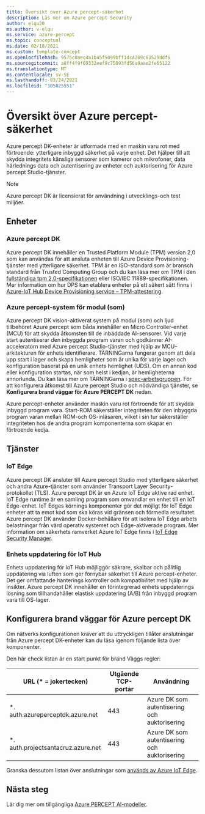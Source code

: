 ```yaml
---
title: Översikt över Azure percept-säkerhet
description: Läs mer om Azure percept Security
author: elqu20
ms.author: v-elqu
ms.service: azure-percept
ms.topic: conceptual
ms.date: 02/18/2021
ms.custom: template-concept
ms.openlocfilehash: 9575c0aec4a1b45f9099bff1dc4209c63529ddf6
ms.sourcegitcommit: a8ff4f9f69332eef9c75093fd56a9aae2fe65122
ms.translationtype: MT
ms.contentlocale: sv-SE
ms.lasthandoff: 03/24/2021
ms.locfileid: "105025551"
---
```

# <a name="azure-percept-security-overview"></a>Översikt över Azure percept-säkerhet

Azure percept DK-enheter är utformade med en maskin varu rot med förtroende: ytterligare inbyggd säkerhet på varje enhet. Det hjälper till att skydda integritets känsliga sensorer som kameror och mikrofoner, data härlednings data och autentisering av enheter och auktorisering för Azure percept Studio-tjänster.

> [!NOTE]
> Azure percept DK är licensierat för användning i utvecklings-och test miljöer.

## <a name="devices"></a>Enheter

### <a name="azure-percept-dk"></a>Azure percept DK

Azure percept DK innehåller en Trusted Platform Module (TPM) version 2,0 som kan användas för att ansluta enheten till Azure Device Provisioning-tjänster med ytterligare säkerhet. TPM är en ISO-standard som är bransch standard från Trusted Computing Group och du kan läsa mer om TPM i den [fullständiga tpm 2,0-specifikationen](https://trustedcomputinggroup.org/resource/tpm-library-specification/) eller ISO/IEC 11889-specifikationen. Mer information om hur DPS kan etablera enheter på ett säkert sätt finns i [Azure-IoT Hub Device Provisioning service – TPM-attestering](../iot-dps/concepts-tpm-attestation.md).

### <a name="azure-percept-system-on-module-som"></a>Azure percept-system för modul (som)

Azure percept DK vision-aktiverat system på modul (som) och ljud tillbehöret Azure percept som båda innehåller en Micro Controller-enhet (MCU) för att skydda åtkomsten till de inbäddade AI-sensorer. Vid varje start autentiserar den inbyggda program varan och godkänner AI-acceleratorn med Azure percept Studio-tjänster med hjälp av MCU-arkitekturen för enhets identifierare. TÄRNINGarna fungerar genom att dela upp start i lager och skapa hemligheter som är unika för varje lager och konfiguration baserat på en unik enhets hemlighet (UDS). Om en annan kod eller konfiguration startas, när som helst i kedjan, är hemligheterna annorlunda. Du kan läsa mer om TÄRNINGarna i [spec-arbetsgruppen](https://trustedcomputinggroup.org/work-groups/dice-architectures/). För att konfigurera åtkomst till Azure percept Studio och nödvändiga tjänster, se **Konfigurera brand väggar för Azure PERCEPT DK** nedan.

Azure percept-enheter använder maskin varu rot förtroende för att skydda inbyggd program vara. Start-ROM säkerställer integriteten för den inbyggda program varan mellan ROM-och OS-inläsaren, vilket i sin tur säkerställer integriteten hos de andra program komponenterna som skapar en förtroende kedja.

## <a name="services"></a>Tjänster

### <a name="iot-edge"></a>IoT Edge

Azure percept DK ansluter till Azure percept Studio med ytterligare säkerhet och andra Azure-tjänster som använder Transport Layer Security-protokollet (TLS). Azure percept DK är en Azure IoT Edge aktive rad enhet. IoT Edge runtime är en samling program som omvandlar en enhet till en IoT Edge-enhet. IoT Edges körnings komponenter gör det möjligt för IoT Edge enheter att ta emot kod som ska köras vid gränsen och förmedla resultatet. Azure percept DK använder Docker-behållare för att isolera IoT Edge arbets belastningar från värd operativ systemet och Edge-aktiverade program. Mer information om säkerhets ramverket Azure IoT Edge finns i [IoT Edge Security Manager](../iot-edge/iot-edge-security-manager.md).

### <a name="device-update-for-iot-hub"></a>Enhets uppdatering för IoT Hub

Enhets uppdatering för IoT Hub möjliggör säkrare, skalbar och pålitlig uppdatering via luften som ger förnybar säkerhet till Azure percept-enheter. Det ger omfattande hanterings kontroller och kompatibilitet med hjälp av insikter. Azure percept DK innehåller en förintegrerad enhets uppdaterings lösning som tillhandahåller elastisk uppdatering (A/B) från inbyggd program vara till OS-lager.

<!---I think the below topics need to be somewhere else, (i.e. not on the main page)
--->

## <a name="configuring-firewalls-for-azure-percept-dk"></a>Konfigurera brand väggar för Azure percept DK

Om nätverks konfigurationen kräver att du uttryckligen tillåter anslutningar från Azure percept DK-enheter kan du läsa igenom följande lista över komponenter.

Den här check listan är en start punkt för brand Väggs regler:

|URL (* = jokertecken) |Utgående TCP-portar|    Användning|
|-------------------|------------------|---------|
|*. auth.azureperceptdk.azure.net|   443|    Azure DK som autentisering och auktorisering|
|*. auth.projectsantacruz.azure.net| 443|    Azure DK som autentisering och auktorisering|

Granska dessutom listan över anslutningar som [används av Azure IoT Edge](../iot-edge/production-checklist.md#allow-connections-from-iot-edge-devices).

<!---
## Additional Recommendations for Deployment to Production

Azure Percept DK offers a great variety of security capabilities out of the box. In addition to those powerful security features included in the current release, Microsoft also suggests the following guidelines when considering production deployments:

- Strong physical protection of the device itself
- Ensuring data at rest encryption is enabled
- Continuously monitoring the device posture and quickly responding to alerts
- Limiting the number of administrators who have access to the device
--->


## <a name="next-steps"></a>Nästa steg

Lär dig mer om tillgängliga [Azure PERCEPT AI-modeller](./overview-ai-models.md).